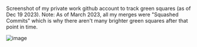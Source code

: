 Screenshot of my private work github account to track green squares (as of Dec 19 2023).
Note: As of March 2023, all my merges were "Squashed Commits" which is why there aren't many brighter green squares after that point in time. 

![image](https://github.com/avcoder/view-contributions-green-squares-2023/assets/7874705/8f5ebed9-e5e0-4f7e-b4a5-addb766906c9)









